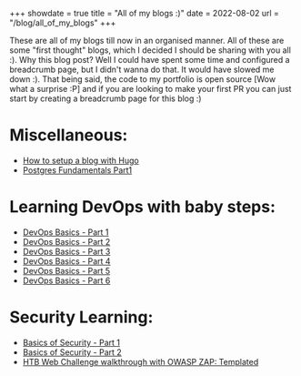 +++
showdate = true
title = "All of my blogs :)"
date = 2022-08-02
url = "/blog/all_of_my_blogs"
+++

These are all of my blogs till now in an organised manner. All of these are some "first thought" blogs, which I decided I should be sharing with you all :). Why this blog post? Well I could have spent some time and configured a breadcrumb page, but I didn't wanna do that. It would have slowed me down :). That being said, the code to my portfolio is open source [Wow what a surprise :P] and if you are looking to make your first PR you can just start by creating a breadcrumb page for this blog :)  

# Miscellaneous:

- [How to setup a blog with Hugo](/blog/portfolio_with_hugo)  
- [Postgres Fundamentals Part1](/blog/postgres_fundamentals_part_1)

# Learning DevOps with baby steps:

- [DevOps Basics - Part 1](/blog/devops_basics_1)
- [DevOps Basics - Part 2](/blog/devops_basics_2)
- [DevOps Basics - Part 3](/blog/devops_basics_3)
- [DevOps Basics - Part 4](/blog/devops_basics_4)
- [DevOps Basics - Part 5](/blog/devops_basics_5)
- [DevOps Basics - Part 6](/blog/devops_basics_6)

# Security Learning:
- [Basics of Security - Part 1](/blog/basics_of_security_1)
- [Basics of Security - Part 2](/blog/basics_of_security_2) 
- [HTB Web Challenge walkthrough with OWASP ZAP: Templated](/blog/templated_htb_web_challenge_zap_walkthrough)
